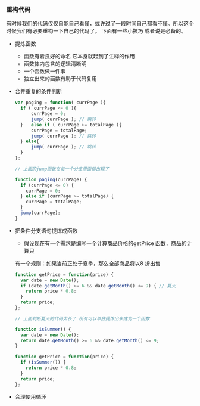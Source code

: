 ### 重构代码

有时候我们的代码仅仅自能自己看懂，或许过了一段时间自己都看不懂。所以这个时候我们有必要重构一下自己的代码了。 下面有一些小技巧 或者说是必备的。



* 提炼函数

  * 函数有着良好的命名 它本身就起到了注释的作用
  * 函数体内包含的逻辑清晰明
  * 一个函数做一件事
  * 独立出来的函数有助于代码复用

* 合并重复的条件判断

  ```javascript
  var paging = function( currPage ){
    if ( currPage <= 0 ){
    	currPage = 0;
    	jump( currPage ); // 跳转
    }	else if ( currPage >= totalPage ){
    	currPage = totalPage;
    	jump( currPage ); // 跳转
    } else{
    	jump( currPage ); // 跳转
    }
  };
  
  // 上面的jump函数在每一个分支里面都出现了
  
  function paging(currPage) {
    if (currPage <= 0) {
      currPage = 0;
    } else if (currPage >= totalPage) {
      currPage = totalPage;
    }
    jump(currPage);
  }
  ```

  

* 把条件分支语句提炼成函数

  * 假设现在有一个需求是编写一个计算商品价格的getPrice 函数，商品的计算只

  有一个规则：如果当前正处于夏季，那么全部商品将以8 折出售

  ```javascript
  function getPrice = function(price) {
    var date = new Date();
    if (date.getMonth() >= 6 && date.getMonth() <= 9) { // 夏天
      return price * 0.8;
    }
    return price;
  };
  
  // 上面判断夏天的代码太长了 所有可以单独提炼出来成为一个函数
  
  function isSummer() {
    var date = new Date();
    return date.getMonth() >= 6 && date.getMonth() <= 9;
  }
  
  function getPrice = function(price) {
    if (isSummer()) {
      return price * 0.8;
    }
    return price;
  };
  ```

  

* 合理使用循环

  

